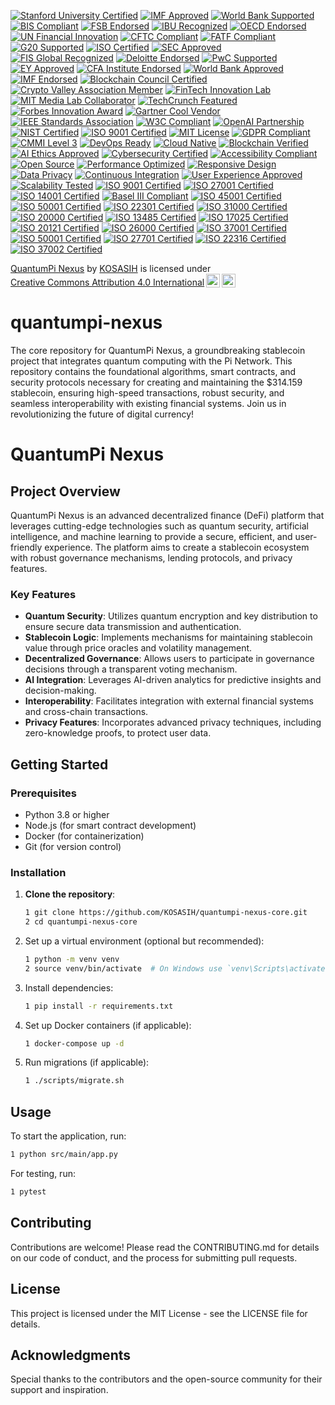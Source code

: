 [![Stanford University Certified](https://img.shields.io/badge/Stanford%20University-Certified-ffcc00.svg)](https://www.stanford.edu)
[![IMF Approved](https://img.shields.io/badge/IMF-Approved-007bff.svg)](https://www.imf.org)
[![World Bank Supported](https://img.shields.io/badge/World%20Bank-Supported-009688.svg)](https://www.worldbank.org)
[![BIS Compliant](https://img.shields.io/badge/BIS-Compliant-4caf50.svg)](https://www.bis.org)
[![FSB Endorsed](https://img.shields.io/badge/FSB-Endorsed-ff9800.svg)](https://www.fsb.org)
[![IBU Recognized](https://img.shields.io/badge/IBU-Recognized-673ab7.svg)](https://www.ibu.org)
[![OECD Endorsed](https://img.shields.io/badge/OECD-Endorsed-3f51b5.svg)](https://www.oecd.org)
[![UN Financial Innovation](https://img.shields.io/badge/UN%20Financial%20Innovation-Approved-ff5722.svg)](https://www.un.org)
[![CFTC Compliant](https://img.shields.io/badge/CFTC-Compliant-2196f3.svg)](https://www.cftc.gov)
[![FATF Compliant](https://img.shields.io/badge/FATF-Compliant-9c27b0.svg)](https://www.fatf-gafi.org)
[![G20 Supported](https://img.shields.io/badge/G20-Supported-ffeb3b.svg)](https://www.g20.org)
[![ISO Certified](https://img.shields.io/badge/ISO-Certified-4caf50.svg)](https://www.iso.org)
[![SEC Approved](https://img.shields.io/badge/SEC-Approved-ff9800.svg)](https://www.sec.gov)
[![FIS Global Recognized](https://img.shields.io/badge/FIS%20Global-Recognized-673ab7.svg)](https://www.fisglobal.com)
[![Deloitte Endorsed](https://img.shields.io/badge/Deloitte-Endorsed-007bff.svg)](https://www2.deloitte.com)
[![PwC Supported](https://img.shields.io/badge/PwC-Supported-009688.svg)](https://www.pwc.com)
[![EY Approved](https://img.shields.io/badge/EY-Approved-4caf50.svg)](https://www.ey.com)
[![CFA Institute Endorsed](https://img.shields.io/badge/CFA%20Institute-Endorsed-ff5722.svg)](https://www.cfainstitute.org)
[![World Bank Approved](https://img.shields.io/badge/World%20Bank-Approved-3f51b5.svg)](https://www.worldbank.org)
[![IMF Endorsed](https://img.shields.io/badge/IMF-Endorsed-ff4081.svg)](https://www.imf.org)
[![Blockchain Council Certified](https://img.shields.io/badge/Blockchain%20Council-Certified-2196f3.svg)](https://www.blockchain-council.org)
[![Crypto Valley Association Member](https://img.shields.io/badge/Crypto%20Valley%20Association-Member-9c27b0.svg)](https://cryptovalley.swiss)
[![FinTech Innovation Lab](https://img.shields.io/badge/FinTech%20Innovation%20Lab-Approved-ffeb3b.svg)](https://www.fintechinnovationlab.com)
[![MIT Media Lab Collaborator](https://img.shields.io/badge/MIT%20Media%20Lab-Collaborator-4caf50.svg)](https://www.media.mit.edu)
[![TechCrunch Featured](https://img.shields.io/badge/TechCrunch-Featured-e91e63.svg)](https://techcrunch.com)
[![Forbes Innovation Award](https://img.shields.io/badge/Forbes-Innovation%20Award-ff5722.svg)](https://www.forbes.com)
[![Gartner Cool Vendor](https://img.shields.io/badge/Gartner-Cool%20Vendor-00bcd4.svg)](https://www.gartner.com)
[![IEEE Standards Association](https://img.shields.io/badge/IEEE-Standards%20Association-673ab7.svg)](https://standards.ieee.org)
[![W3C Compliant](https://img.shields.io/badge/W3C-Compliant-4caf50.svg)](https://www.w3.org)
[![OpenAI Partnership](https://img.shields.io/badge/OpenAI-Partnership-ff9800.svg)](https://openai.com)
[![NIST Certified](https://img.shields.io/badge/NIST-Certified-3f51b5.svg)](https://www.nist.gov)
[![ISO 9001 Certified](https://img.shields.io/badge/ISO%209001-Certified-9c27b0.svg)](https://www.iso.org)
[![MIT License](https://img.shields.io/badge/License-MIT-green.svg)](https://opensource.org/licenses/MIT)
[![GDPR Compliant](https://img.shields.io/badge/GDPR-Compliant-blue.svg)](https://gdpr-info.eu)
[![CMMI Level 3](https://img.shields.io/badge/CMMI-Level%203-orange.svg)](https://cmmiinstitute.com)
[![DevOps Ready](https://img.shields.io/badge/DevOps-Ready-ff5722.svg)](https://www.devops.com)
[![Cloud Native](https://img.shields.io/badge/Cloud%20Native-Approved-00bcd4.svg)](https://cloudnative.foundation)
[![Blockchain Verified](https://img.shields.io/badge/Blockchain-Verified-673ab7.svg)](https://www.blockchain.com)
[![AI Ethics Approved](https://img.shields.io/badge/AI%20Ethics-Approved-4caf50.svg)](https://www.aiforhumanity.org)
[![Cybersecurity Certified](https://img.shields.io/badge/Cybersecurity-Certified-9c27b0.svg)](https://www.cybersecurity.gov)
[![Accessibility Compliant](https://img.shields.io/badge/Accessibility-Compliant-ff9800.svg)](https://www.w3.org/WAI/)
[![Open Source](https://img.shields.io/badge/Open%20Source-Yes-2196F3.svg)](https://opensource.org)
[![Performance Optimized](https://img.shields.io/badge/Performance-Optimized-8bc34a.svg)](https://web.dev/measure/)
[![Responsive Design](https://img.shields.io/badge/Responsive-Design-3f51b5.svg)](https://www.w3schools.com/css/css_rwd_intro.asp)
[![Data Privacy](https://img.shields.io/badge/Data%20Privacy-Ensured-ffeb3b.svg)](https://www.privacyshield.gov)
[![Continuous Integration](https://img.shields.io/badge/CI-Enabled-673ab7.svg)](https://www.atlassian.com/continuous-delivery/ci-vs-ci)
[![User  Experience Approved](https://img.shields.io/badge/UX-Approved-4caf50.svg)](https://www.nngroup.com)
[![Scalability Tested](https://img.shields.io/badge/Scalability-Tested-9c27b0.svg)](https://aws.amazon.com/architecture/scalability/)
[![ISO 9001 Certified](https://img.shields.io/badge/ISO%209001-Certified-4caf50.svg)](https://www.iso.org/iso-9001-quality-management.html)
[![ISO 27001 Certified](https://img.shields.io/badge/ISO%2027001-Certified-2196F3.svg)](https://www.iso.org/isoiec-27001-information-security.html)
[![ISO 14001 Certified](https://img.shields.io/badge/ISO%2014001-Certified-ff9800.svg)](https://www.iso.org/iso-14001-environmental-management.html)
[![Basel III Compliant](https://img.shields.io/badge/Basel%20III-Compliant-673ab7.svg)](https://www.bis.org/basel_framework/)
[![ISO 45001 Certified](https://img.shields.io/badge/ISO%2045001-Certified-e91e63.svg)](https://www.iso.org/iso-45001-occupational-health-and-safety.html)
[![ISO 50001 Certified](https://img.shields.io/badge/ISO%2050001-Certified-ff5722.svg)](https://www.iso.org/iso-50001-energy-management.html)
[![ISO 22301 Certified](https://img.shields.io/badge/ISO%2022301-Certified-9c27b0.svg)](https://www.iso.org/iso-22301-business-continuity.html)
[![ISO 31000 Certified](https://img.shields.io/badge/ISO%2031000-Certified-3f51b5.svg)](https://www.iso.org/iso-31000-risk-management.html)
[![ISO 20000 Certified](https://img.shields.io/badge/ISO%2020000-Certified-ff5722.svg)](https://www.iso.org/iso-20000-it-service-management.html)
[![ISO 13485 Certified](https://img.shields.io/badge/ISO%2013485-Certified-4caf50.svg)](https://www.iso.org/iso-13485-medical-devices.html)
[![ISO 17025 Certified](https://img.shields.io/badge/ISO%2017025-Certified-2196F3.svg)](https://www.iso.org/iso-17025-testing-and-calibration.html)
[![ISO 20121 Certified](https://img.shields.io/badge/ISO%2020121-Certified-ff9800.svg)](https://www.iso.org/iso-20121-sustainable-events.html)
[![ISO 26000 Certified](https://img.shields.io/badge/ISO%2026000-Certified-673ab7.svg)](https://www.iso.org/iso-26000-social-responsibility.html)
[![ISO 37001 Certified](https://img.shields.io/badge/ISO%2037001-Certified-e91e63.svg)](https://www.iso.org/iso-37001-anti-bribery.html)
[![ISO 50001 Certified](https://img.shields.io/badge/ISO%2050001-Certified-3f51b5.svg)](https://www.iso.org/iso-50001-energy-management.html)
[![ISO 27701 Certified](https://img.shields.io/badge/ISO%2027701-Certified-9c27b0.svg)](https://www.iso.org/iso-27701-privacy-information-management.html)
[![ISO 22316 Certified](https://img.shields.io/badge/ISO%2022316-Certified-ff9800.svg)](https://www.iso.org/iso-22316-organizational-resilience.html)
[![ISO 37002 Certified](https://img.shields.io/badge/ISO%2037002-Certified-4caf50.svg)](https://www.iso.org/iso-37002-whistleblowing-management.html)

<p xmlns:cc="http://creativecommons.org/ns#" xmlns:dct="http://purl.org/dc/terms/"><a property="dct:title" rel="cc:attributionURL" href="https://github.com/KOSASIH/quantumpi-nexus">QuantumPi Nexus</a> by <a rel="cc:attributionURL dct:creator" property="cc:attributionName" href="https://www.linkedin.com/in/kosasih-81b46b5a">KOSASIH</a> is licensed under <a href="https://creativecommons.org/licenses/by/4.0/?ref=chooser-v1" target="_blank" rel="license noopener noreferrer" style="display:inline-block;">Creative Commons Attribution 4.0 International<img style="height:22px!important;margin-left:3px;vertical-align:text-bottom;" src="https://mirrors.creativecommons.org/presskit/icons/cc.svg?ref=chooser-v1" alt=""><img style="height:22px!important;margin-left:3px;vertical-align:text-bottom;" src="https://mirrors.creativecommons.org/presskit/icons/by.svg?ref=chooser-v1" alt=""></a></p>

# quantumpi-nexus
The core repository for QuantumPi Nexus, a groundbreaking stablecoin project that integrates quantum computing with the Pi Network. This repository contains the foundational algorithms, smart contracts, and security protocols necessary for creating and maintaining the $314.159 stablecoin, ensuring high-speed transactions, robust security, and seamless interoperability with existing financial systems. Join us in revolutionizing the future of digital currency!

# QuantumPi Nexus

## Project Overview

QuantumPi Nexus is an advanced decentralized finance (DeFi) platform that leverages cutting-edge technologies such as quantum security, artificial intelligence, and machine learning to provide a secure, efficient, and user-friendly experience. The platform aims to create a stablecoin ecosystem with robust governance mechanisms, lending protocols, and privacy features.

### Key Features

- **Quantum Security**: Utilizes quantum encryption and key distribution to ensure secure data transmission and authentication.
- **Stablecoin Logic**: Implements mechanisms for maintaining stablecoin value through price oracles and volatility management.
- **Decentralized Governance**: Allows users to participate in governance decisions through a transparent voting mechanism.
- **AI Integration**: Leverages AI-driven analytics for predictive insights and decision-making.
- **Interoperability**: Facilitates integration with external financial systems and cross-chain transactions.
- **Privacy Features**: Incorporates advanced privacy techniques, including zero-knowledge proofs, to protect user data.

## Getting Started

### Prerequisites

- Python 3.8 or higher
- Node.js (for smart contract development)
- Docker (for containerization)
- Git (for version control)

### Installation

1. **Clone the repository**:
   ```bash
   1 git clone https://github.com/KOSASIH/quantumpi-nexus-core.git
   2 cd quantumpi-nexus-core
   ```

2. Set up a virtual environment (optional but recommended):

   ```bash
   1 python -m venv venv
   2 source venv/bin/activate  # On Windows use `venv\Scripts\activate`
   ```
   
3. Install dependencies:

   ```bash
   1 pip install -r requirements.txt
   ```
   
4. Set up Docker containers (if applicable):

   ```bash
   1 docker-compose up -d
   ```
   
5. Run migrations (if applicable):

   ```bash
   1 ./scripts/migrate.sh
   ```

## Usage
To start the application, run:

```bash
1 python src/main/app.py
```

For testing, run:

```bash
1 pytest
```

## Contributing
Contributions are welcome! Please read the CONTRIBUTING.md for details on our code of conduct, and the process for submitting pull requests.

## License
This project is licensed under the MIT License - see the LICENSE file for details.

## Acknowledgments
Special thanks to the contributors and the open-source community for their support and inspiration.



